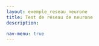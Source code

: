 ```yaml
---
layout: exemple_reseau_neurone
title: Test de réseau de neurone
description:

nav-menu: true
---
```



